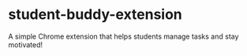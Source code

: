 # student-buddy-extension
A simple Chrome extension that helps students manage tasks and stay motivated!
